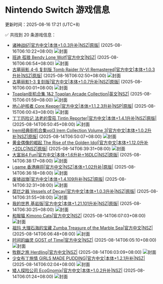 # Nintendo Switch 游戏信息
更新时间：2025-08-16 17:21 (UTC+8)

✅ 共找到 20 条游戏信息：

- [诸神战纪|官方中文|本体+1.0.3升补|NSZ|原版|](https://www.gamer520.com/96242.html) (2025-08-16T06:10:22+08:00)
  ![封面](https://shared.cdn.queniuqe.com/store_item_assets/steam/apps/2510760/d22bf5eb82e49f5919714ef17915e759e3af483c/capsule_616x353.jpg?t=1725875183)
- [班迪 孤狼 Bendy Lone Wolf|官方中文|NSZ|](https://www.gamer520.com/97987.html) (2025-08-16T06:06:54+08:00)
  ![封面](https://shared.cdn.queniuqe.com/store_item_assets/steam/apps/3232610/2d064eabcb173b9ee511c15b4ef01c4e00aa8092/capsule_616x353.jpg?t=1755277206)
- [古墓丽影 4-6 复刻版 Tomb Raider IV-VI Remastered|官方中文|本体+1.0.3升补|NSZ|原版|](https://www.gamer520.com/88539.html) (2025-08-16T06:02:50+08:00)
  ![封面](https://s1.imagehub.cc/images/2025/03/11/0ec47d3e17e8f96020104382f0628edb.jpg)
- [古墓丽影1-3 复刻版|官方中文|本体+1.0.7升补|NSZ|原版|](https://www.gamer520.com/72424.html) (2025-08-16T06:00:01+08:00)
  ![封面](https://shared.cdn.queniuqe.com/store_item_assets/steam/apps/2478970/capsule_616x353.jpg?t=1707891117)
- [Toaplan街机合集 1&2 Toaplan Arcade Collection|英文|NSZ|](https://www.gamer520.com/97927.html) (2025-08-15T06:01:59+08:00)
  ![封面](https://assets.nintendo.com/image/upload/ar_16:9,c_lpad,w_1240/b_white/f_auto/q_auto/ncom/software/switch/70010000097391/9021e5bd7979269ffb140a1d7963cc0f2536b01276219a90f25ecffb74433b23)
- [地心护核者 Core Keeper|官方中文|本体+1.1.2.3升补|NSP|原版|](https://www.gamer520.com/83617.html) (2025-08-15T06:00:43+08:00)
  ![封面](https://shared.cdn.queniuqe.com/store_item_assets/steam/apps/1621690/capsule_616x353_schinese.jpg?t=1698224563)
- [丁丁历险记 法老的雪茄 Tintin Reporter|官方中文|本体+1.4.1升补|NSZ|原版|](https://www.gamer520.com/83545.html) (2025-08-14T06:50:45+08:00)
  ![封面](https://ig.freer.blog/2023/11/08/7fd5f696db0d0.jpg)
- [Irem经典街机合集vol3 Irem Collection Volume 3|官方中文|本体+1.0.2升补|NSZ|原版|](https://www.gamer520.com/95709.html) (2025-08-14T06:50:07+08:00)
  ![封面](https://img-eshop.cdn.nintendo.net/i/00ca89d7fc86dba397995afc3adf2c854d8cfe38aa7c505b084385c60f139fa5.jpg?w=1000)
- [黄金偶像的崛起 The Rise of the Golden Idol|官方中文|本体+1.12.0升补+2DLC|NSZ|原版|](https://www.gamer520.com/84946.html) (2025-08-14T06:39:31+08:00)
  ![封面](https://shared.cdn.queniuqe.com/store_item_assets/steam/apps/2716400/capsule_616x353.jpg?t=1731440338)
- [大富翁4 Fun|官方中文|本体+1.6升补+16DLC|NSZ|原版|](https://www.gamer520.com/72562.html) (2025-08-14T06:38:17+08:00)
  ![封面](https://ig.freer.blog/2024/02/17/58b2b91fd1bb3.jpg)
- [i.game 香港麻将|官方中文|NSZ|本体+1.02升补|原版|](https://www.gamer520.com/60602.html) (2025-08-14T06:36:18+08:00)
  ![封面](https://img-eshop.cdn.nintendo.net/i/119cabb6767b410bf3f8351210279356cecc0c122196c0b95349effd80f0f5f5.jpg?w=1000)
- [废墟战旗|官方中文|本体+1.4.109升补|NSZ|原版|](https://www.gamer520.com/21279.html) (2025-08-14T06:32:31+08:00)
  ![封面](https://shared.cdn.queniuqe.com/store_item_assets/steam/apps/1075740/capsule_616x353.jpg?t=1727786787)
- [腐烂之器 Vessels of Decay|官方中文|本体+1.0.3升补|NSZ|原版|](https://www.gamer520.com/94730.html) (2025-08-14T06:31:55+08:00)
  ![封面](https://shared.cdn.queniuqe.com/store_item_assets/steam/apps/1425180/ab27698613f621dade921156bcdc4ff2a8f37e55/capsule_616x353.jpg?t=1750344905)
- [我的世界 基岩版|官方中文|本体+1.21.101升补|NSZ|原版|](https://www.gamer520.com/7500.html) (2025-08-14T06:30:25+08:00)
  ![封面](https://ig.freer.blog/2023/09/20/0641a862d79b1.jpg)
- [和服猫 Kimono Cats|官方中文|NSZ|](https://www.gamer520.com/97865.html) (2025-08-14T06:07:03+08:00)
  ![封面](https://assets.nintendo.com/image/upload/ar_16:9,c_lpad,w_1240/b_white/f_auto/q_auto/ncom/software/switch/70010000092881/b4086161da2d63b4b7963bc6ab954aeb214d712f991add45ba5fe3cb75e98be0)
- [祖玛 大理石海的宝藏 Zumba Treasure of the Marble Sea|官方中文|NSZ|](https://www.gamer520.com/97863.html) (2025-08-14T06:06:48+08:00)
  ![封面](https://assets.nintendo.com/image/upload/ar_16:9,c_lpad,w_1240/b_white/f_auto/q_auto/ncom/software/switch/70010000099666/26c7c935e6df1bc109e3e9517deddbe8a2ff503be7a3c3acbc8da29192c97fe3)
- [时间的幽灵 GOST of Time|官方中文|NSZ|](https://www.gamer520.com/97861.html) (2025-08-14T06:05:10+08:00)
  ![封面](https://assets.nintendo.com/image/upload/ar_16:9,c_lpad,w_1240/b_white/f_auto/q_auto/ncom/software/switch/70010000090377/1024c95ae3a0d8cec133d6579a59cdd32cf8f3c2f2d6a16d86c69ec5b96b99f6)
- [牧群之旅 Herdling|官方中文|NSZ|](https://www.gamer520.com/97859.html) (2025-08-14T06:03:09+08:00)
  ![封面](https://assets.nintendo.com/image/upload/ar_16:9,c_lpad,w_1240/b_white/f_auto/q_auto/ncom/software/switch/70010000083926/84a01d075a7d4c6ab462c193593e57e43d22eb7ebdb0f23cb18e7e5c75071c9c)
- [少女布丁旅情 GIRLS MADE PUDDING|官方中文|本体+1.2.1升补|NSZ|](https://www.gamer520.com/97857.html) (2025-08-14T06:02:04+08:00)
  ![封面](https://shared.cdn.queniuqe.com/store_item_assets/steam/apps/3337210/050809fe5a7435d30c3d407a4e7f87c8ce2dcf5f/capsule_616x353.jpg?t=1733569666)
- [矮人探险公司 EcoGnomix|官方中文|本体+1.0.2升补|NSZ|](https://www.gamer520.com/97855.html) (2025-08-14T06:01:24+08:00)
  ![封面](https://shared.cdn.queniuqe.com/store_item_assets/steam/apps/2473640/capsule_616x353_schinese.jpg?t=1729609803)
